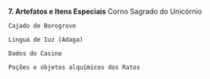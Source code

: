  **7. Artefatos e Itens Especiais**
    Corno Sagrado do Unicórnio

    Cajado de Borogrove

    Lingua de Iuz (Adaga)

    Dados do Casino

    Poções e objetos alquímicos dos Ratos
























